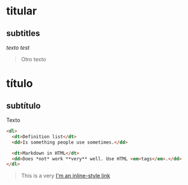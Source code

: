 # titular
## subtitles
_texto test_
> Otro texto
# título
## subtítulo
Texto
```html
<dl>
  <dt>Definition list</dt>
  <dd>Is something people use sometimes.</dd>

  <dt>Markdown in HTML</dt>
  <dd>Does *not* work **very** well. Use HTML <em>tags</em>.</dd>
</dl>
```
> This is a very
[I'm an inline-style link](https://www.google.com)
